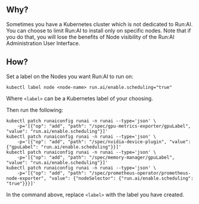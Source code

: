 ## Why?

Sometimes you have a Kubernetes cluster which is not dedicated to Run:AI. 
You can choose to limit Run:AI to install only on specific nodes. Note that if you do that, you will lose the benefits of Node visibility of the Run:AI Administration User Interface.

## How?

Set a label on the Nodes you want Run:AI to run on: 

    kubectl label node <node-name> run.ai/enable.scheduling="true"

Where ``<label>`` can be a Kubernetes label of your choosing.

Then run the following:

    kubectl patch runaiconfig runai -n runai --type='json' \
        -p='[{"op": "add", "path": "/spec/gpu-metrics-exporter/gpuLabel", "value": "run.ai/enable.scheduling"}]'
    kubectl patch runaiconfig runai -n runai --type='json' \
        -p='[{"op": "add", "path": "/spec/nvidia-device-plugin", "value": {"gpuLabel": "run.ai/enable.scheduling"}}]'
    kubectl patch runaiconfig runai -n runai --type='json' \
        -p='[{"op": "add", "path": "/spec/memory-manager/gpuLabel", "value": "run.ai/enable.scheduling"}]'
    kubectl patch runaiconfig runai -n runai --type='json' \
        -p='[{"op": "add", "path": "/spec/prometheus-operator/prometheus-node-exporter", "value": {"nodeSelector": {"run.ai/enable.scheduling": "true"}}}]'

In the  command above, replace ``<label>`` with the label you have created.